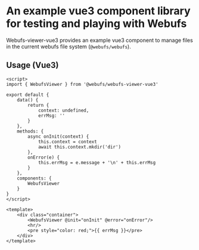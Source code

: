 # An example vue3 component library for testing and playing with Webufs

Webufs-viewer-vue3 provides an example vue3 component
to manage files in the current webufs file system (`@webufs/webufs`).

## Usage (Vue3)
```vue
<script>
import { WebufsViewer } from '@webufs/webufs-viewer-vue3'

export default {
    data() {
        return {
            context: undefined,
            errMsg: ''
        }
    },
    methods: {
        async onInit(context) {
            this.context = context
            await this.context.mkdir('dir')
        },
        onError(e) {
            this.errMsg = e.message + '\n' + this.errMsg
        }
    },
    components: {
        WebufsViewer
    }
}
</script>

<template>
    <div class="container">
        <WebufsViewer @init="onInit" @error="onError"/>
        <hr/>
        <pre style="color: red;">{{ errMsg }}</pre>
    </div>
</template>

```